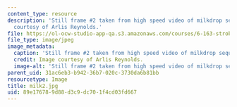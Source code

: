 ```yaml
---
content_type: resource
description: 'Still frame #2 taken from high speed video of milkdrop sequence. Image
  courtesy of Arlis Reynolds.'
file: https://ol-ocw-studio-app-qa.s3.amazonaws.com/courses/6-163-strobe-project-laboratory-fall-2005/89e176789d88d3c9dc701f4cd03fd667_milk2.jpg
file_type: image/jpeg
image_metadata:
  caption: 'Still frame #2 taken from high speed video of milkdrop sequence.'
  credit: Image courtesy of Arlis Reynolds.
  image-alt: 'Still frame #2 taken from high speed video of milkdrop sequence.'
parent_uid: 31ac6eb3-b942-36b7-020c-3730da6b81bb
resourcetype: Image
title: milk2.jpg
uid: 89e17678-9d88-d3c9-dc70-1f4cd03fd667
---
```

